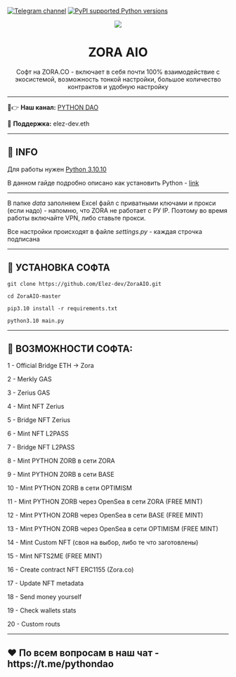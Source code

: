 [![Telegram channel](https://img.shields.io/endpoint?url=https://runkit.io/damiankrawczyk/telegram-badge/branches/master?url=https://t.me/developercode1)](https://t.me/developercode1)
[![PyPI supported Python versions](https://img.shields.io/badge/Python%203.10.10-8A2BE2)](https://www.python.org/downloads/release/python-31010/)

<div align="center">
  <img src="https://static25.tgcnt.ru/posts/_0/01/019c0893adc38ba7258f5b1db753a671.jpg"  />
  <h1>ZORA AIO</h1>
  <p>Софт на ZORA.CO - включает в себя почти 100% взаимодействие с экосистемой, возможность тонкой настройки, большое количество контрактов и удобную настройку</p>
</div>

---

🤠👉 <b>Наш канал:</b> [PYTHON DAO](https://t.me/developercode1)

🤗 <b>Поддержка:</b> elez-dev.eth

---
<h2>🙊 INFO</h2>

Для работы нужен [Python 3.10.10](https://www.python.org/downloads/release/python-31010/)

В данном гайде подробно описано как установить Python - [link](https://mirror.xyz/wiedzmin.eth/Z06W81VrxO9KI88vkcxeW0Lc8f2nBo5Wdyqce0HTNm8)

---
В папке _data_ заполняем Excel файл с приватными ключами и прокси (если надо) - напомню, что ZORA не работает с РУ IP. Поэтому во время работы включайте VPN, либо ставьте прокси.

Все настройки происходят в файле _settings.py_ - каждая строчка подписана

---
<h2>🚀 УСТАНОВКА СОФТА</h2>

```
git clone https://github.com/Elez-dev/ZoraAIO.git

cd ZoraAIO-master

pip3.10 install -r requirements.txt

python3.10 main.py
```
---
<h2>🤖 ВОЗМОЖНОСТИ СОФТА:</h2>

1  - Official Bridge ETH -> Zora

2  - Merkly GAS

3  - Zerius GAS

4  - Mint NFT Zerius

5  - Bridge NFT Zerius

6  - Mint NFT L2PASS

7  - Bridge NFT L2PASS

8  - Mint PYTHON ZORB в сети ZORA

9  - Mint PYTHON ZORB в сети BASE

10 - Mint PYTHON ZORB в сети OPTIMISM

11 - Mint PYTHON ZORB через OpenSea в сети ZORA (FREE MINT)

12 - Mint PYTHON ZORB через OpenSea в сети BASE (FREE MINT)

13 - Mint PYTHON ZORB через OpenSea в сети OPTIMISM (FREE MINT)

14 - Mint Custom NFT  (своя на выбор, либо те что заготовлены)

15 - Mint NFTS2ME (FREE MINT)

16 - Create contract NFT ERC1155 (Zora.co)

17 - Update NFT metadata

18 - Send money yourself

19 - Check wallets stats

20 - Custom routs


---
<h2>❤️ По всем вопросам в наш чат - https://t.me/pythondao</h2>
